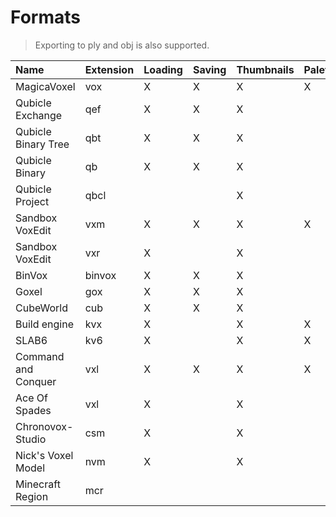 # Formats

> Exporting to ply and obj is also supported.

| Name                  | Extension | Loading | Saving | Thumbnails | Palette |
| :-------------------- | --------- | ------- | ------ | ---------- | ------- |
| MagicaVoxel           | vox       | X       | X      | X          | X       |
| Qubicle Exchange      | qef       | X       | X      | X          |         |
| Qubicle Binary Tree   | qbt       | X       | X      | X          |         |
| Qubicle Binary        | qb        | X       | X      | X          |         |
| Qubicle Project       | qbcl      |         |        | X          |         |
| Sandbox VoxEdit       | vxm       | X       | X      | X          | X       |
| Sandbox VoxEdit       | vxr       | X       |        | X          |         |
| BinVox                | binvox    | X       | X      | X          |         |
| Goxel                 | gox       | X       | X      | X          |         |
| CubeWorld             | cub       | X       | X      | X          |         |
| Build engine          | kvx       | X       |        | X          | X       |
| SLAB6                 | kv6       | X       |        | X          | X       |
| Command and Conquer   | vxl       | X       | X      | X          | X       |
| Ace Of Spades         | vxl       | X       |        | X          |         |
| Chronovox-Studio      | csm       | X       |        | X          |         |
| Nick's Voxel Model    | nvm       | X       |        | X          |         |
| Minecraft Region      | mcr       |         |        |            |         |
